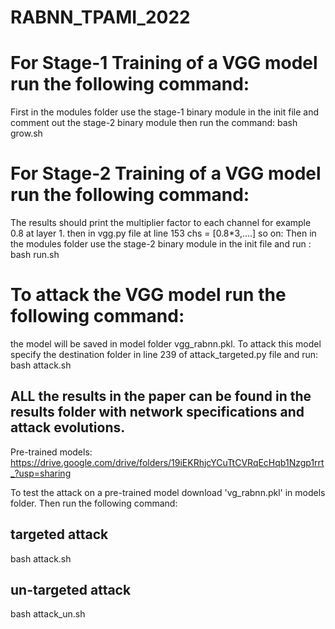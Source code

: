 # RABNN_TPAMI_2022

# For Stage-1 Training of a VGG model run the following command:
First in the modules folder use the stage-1 binary module in the init file and comment out the stage-2 binary module then run the command:
bash grow.sh

# For Stage-2 Training of a VGG model run the following command:
The results should print the multiplier factor to each channel for example 0.8 at layer 1. then in vgg.py file at line 153 chs = [0.8*3,....] so on:
Then in the modules folder use the stage-2 binary module in the init file and run :
bash run.sh

# To attack the VGG model run the following command:
the model will be saved in model folder vgg_rabnn.pkl. To attack this model specify the destination folder in line 239 of attack_targeted.py file and run:
bash attack.sh

## ALL the results in the paper can be found in the results folder with network specifications and attack evolutions.

Pre-trained models: https://drive.google.com/drive/folders/19iEKRhjcYCuTtCVRqEcHqb1Nzgp1rrt_?usp=sharing

To test the attack on a pre-trained model download 'vg_rabnn.pkl' in models folder. Then run the following command:

## targeted attack
bash attack.sh

## un-targeted attack
bash attack_un.sh
